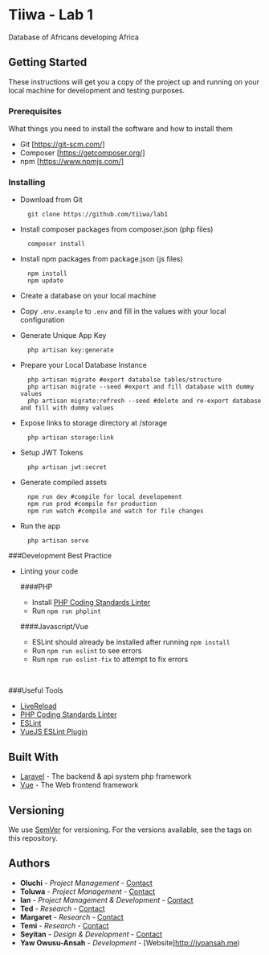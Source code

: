 # Tiiwa - Lab 1
Database of Africans developing Africa

## Getting Started

These instructions will get you a copy of the project up and running on your local machine for development and testing purposes.

### Prerequisites

What things you need to install the software and how to install them

- Git [https://git-scm.com/]
- Composer [https://getcomposer.org/]
- npm [https://www.npmjs.com/]

### Installing

- Download from Git

        git clone https://github.com/tiiwa/lab1

- Install composer packages from composer.json (php files)

        composer install

- Install npm packages from package.json (js files)

        npm install
        npm update

- Create a database on your local machine

- Copy `.env.example` to `.env` and fill in the values with your local configuration

- Generate Unique App Key

        php artisan key:generate

- Prepare your Local Database Instance

        php artisan migrate #export databalse tables/structure
        php artisan migrate --seed #export and fill database with dummy values
        php artisan migrate:refresh --seed #delete and re-export database and fill with dummy values

- Expose links to storage directory at /storage

        php artisan storage:link

- Setup JWT Tokens

        php artisan jwt:secret

- Generate compiled assets

        npm run dev #compile for local developement
        npm run prod #compile for production
        npm run watch #compile and watch for file changes

- Run the app

        php artisan serve
        
        
###Development Best Practice
        
- Linting your code

	####PHP 
	- Install [PHP Coding Standards Linter](http://cs.sensiolabs.org/)
	- Run ```npm run phplint```
	
	####Javascript/Vue
	- ESLint should already be installed after running ```npm install```
	- Run ```npm run eslint``` to see errors
	- Run ```npm run eslint-fix``` to attempt to fix errors
	
 <br>      

###Useful Tools

- [LiveReload](https://chrome.google.com/webstore/detail/livereload/jnihajbhpnppcggbcgedagnkighmdlei?hl=en)
- [PHP Coding Standards Linter](http://cs.sensiolabs.org/)
- [ESLint](https://eslint.org/)
- [VueJS ESLint Plugin](https://github.com/vuejs/eslint-plugin-vue)

## Built With

* [Laravel](https://laravel.com/) - The backend & api system php framework
* [Vue](https://vuejs.org/) - The Web frontend framework

## Versioning

We use [SemVer](http://semver.org/) for versioning. For the versions available, see the tags on this repository. 

## Authors

* **Oluchi** - *Project Management* - [Contact](http://linkedin.com)
* **Toluwa** - *Project Management* - [Contact](http://linkedin.com)
* **Ian** - *Project Management & Development* - [Contact](http://linkedin.com)
* **Ted** - *Research* - [Contact](http://linkedin.com)
* **Margaret** - *Research* - [Contact](http://linkedin.com)
* **Temi** - *Research* - [Contact](http://linkedin.com)
* **Seyitan** - *Design & Development* - [Contact](http://linkedin.com)
* **Yaw Owusu-Ansah** - *Development* - [Website]http://jyoansah.me)

